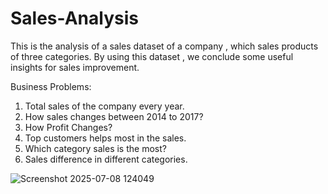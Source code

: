 # Sales-Analysis
This is the analysis of a sales dataset of a company , which sales products  of three categories. By using this dataset , we conclude some useful insights for sales improvement.

Business Problems:

1. Total sales of the company every year.
2. How sales changes between 2014 to 2017?
3. How Profit Changes?
4. Top customers helps most in the sales.
5. Which category sales is the most?
6. Sales difference in different categories.

![Screenshot 2025-07-08 124049](https://github.com/user-attachments/assets/89237f28-86ad-47aa-a487-5ae1c97d7852)
